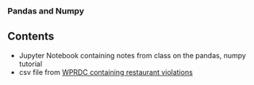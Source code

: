 ### Pandas and Numpy

## Contents
* Jupyter Notebook containing notes from class on the pandas, numpy tutorial
* csv file from [WPRDC containing restaurant violations](https://data.wprdc.org/dataset/allegheny-county-restaurant-food-facility-inspection-violations)

